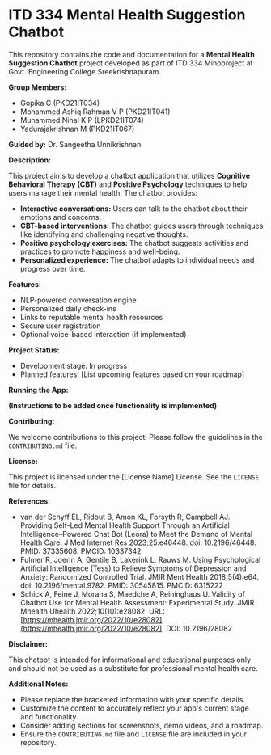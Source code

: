 # ITD 334 Mental Health Suggestion Chatbot

This repository contains the code and documentation for a **Mental Health Suggestion Chatbot** project developed as part of ITD 334 Minoproject at Govt. Engineering College Sreekrishnapuram.

**Group Members:**

* Gopika C (PKD21IT034)
* Mohammed Ashiq Rahman V P (PKD21IT041)
* Muhammed Nihal K P (LPKD21IT074)
* Yadurajakrishnan M (PKD21IT067)

**Guided by:** Dr. Sangeetha Unnikrishnan

**Description:**

This project aims to develop a chatbot application that utilizes **Cognitive Behavioral Therapy (CBT)** and **Positive Psychology** techniques to help users manage their mental health. The chatbot provides:

* **Interactive conversations:** Users can talk to the chatbot about their emotions and concerns.
* **CBT-based interventions:** The chatbot guides users through techniques like identifying and challenging negative thoughts.
* **Positive psychology exercises:** The chatbot suggests activities and practices to promote happiness and well-being.
* **Personalized experience:** The chatbot adapts to individual needs and progress over time.

**Features:**

* NLP-powered conversation engine
* Personalized daily check-ins
* Links to reputable mental health resources
* Secure user registration
* Optional voice-based interaction (if implemented)

**Project Status:**

* Development stage: In progress
* Planned features: [List upcoming features based on your roadmap]

**Running the App:**

**(Instructions to be added once functionality is implemented)**

**Contributing:**

We welcome contributions to this project! Please follow the guidelines in the `CONTRIBUTING.md` file.

**License:**

This project is licensed under the [License Name] License. See the `LICENSE` file for details.

**References:**

* van der Schyff EL, Ridout B, Amon KL, Forsyth R, Campbell AJ. Providing Self-Led Mental Health Support Through an Artificial Intelligence–Powered Chat Bot (Leora) to Meet the Demand of Mental Health Care. J Med Internet Res 2023;25:e46448. doi: 10.2196/46448. PMID: 37335608. PMCID: 10337342
* Fulmer R, Joerin A, Gentile B, Lakerink L, Rauws M. Using Psychological Artificial Intelligence (Tess) to Relieve Symptoms of Depression and Anxiety: Randomized Controlled Trial. JMIR Ment Health 2018;5(4):e64. doi: 10.2196/mental.9782. PMID: 30545815. PMCID: 6315222
* Schick A, Feine J, Morana S, Maedche A, Reininghaus U. Validity of Chatbot Use for Mental Health Assessment: Experimental Study. JMIR Mhealth Uhealth 2022;10(10):e28082. URL: [https://mhealth.jmir.org/2022/10/e28082](https://mhealth.jmir.org/2022/10/e28082). DOI: 10.2196/28082

**Disclaimer:**

This chatbot is intended for informational and educational purposes only and should not be used as a substitute for professional mental health care. 

**Additional Notes:**

* Please replace the bracketed information with your specific details.
* Customize the content to accurately reflect your app's current stage and functionality.
* Consider adding sections for screenshots, demo videos, and a roadmap.
* Ensure the `CONTRIBUTING.md` file and `LICENSE` file are included in your repository.

